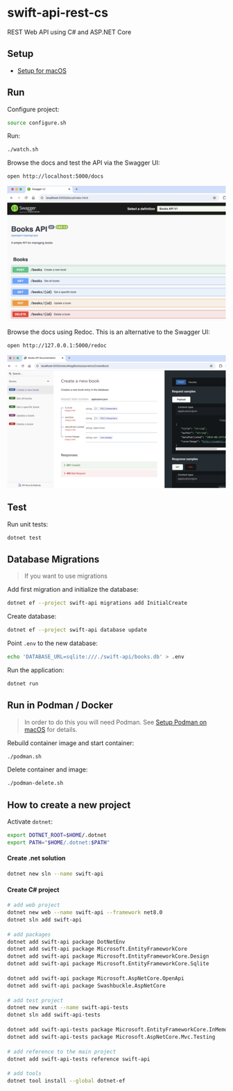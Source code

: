 # swift-api-rest-cs

REST Web API using C# and ASP.NET Core

## Setup

* [Setup for macOS](./docs/setup-macos.md)

## Run

Configure project:

```bash
source configure.sh
```

Run:

```bash
./watch.sh
```

Browse the docs and test the API via the Swagger UI:

```bash
open http://localhost:5000/docs
```

![swagger-ui](./docs/swagger-ui.png)

Browse the docs using Redoc. This is an alternative to the Swagger UI:

```bash
open http://127.0.0.1:5000/redoc
```

![redoc-ui](./docs/redoc-ui.png)

## Test

Run unit tests:

```bash
dotnet test
```

## Database Migrations

> If you want to use migrations

Add first migration and initialize the database:

```bash
dotnet ef --project swift-api migrations add InitialCreate
```

Create database:

```bash
dotnet ef --project swift-api database update 
```

Point `.env` to the new database:

```bash
echo 'DATABASE_URL=sqlite:///./swift-api/books.db' > .env
```

Run the application:

```bash
dotnet run
```

## Run in Podman / Docker 

> In order to do this you will need Podman. See [Setup Podman on macOS](./docs/setup-podman-macos.md) for details.

Rebuild container image and start container:

```bash
./podman.sh
```

Delete container and image:

```bash
./podman-delete.sh
```

## How to create a new project

Activate `dotnet`:

```bash
export DOTNET_ROOT=$HOME/.dotnet
export PATH="$HOME/.dotnet:$PATH"
```

#### Create .net solution

```bash
dotnet new sln --name swift-api
```

#### Create C# project

```bash
# add web project
dotnet new web --name swift-api --framework net8.0
dotnet sln add swift-api

# add packages
dotnet add swift-api package DotNetEnv
dotnet add swift-api package Microsoft.EntityFrameworkCore
dotnet add swift-api package Microsoft.EntityFrameworkCore.Design
dotnet add swift-api package Microsoft.EntityFrameworkCore.Sqlite

dotnet add swift-api package Microsoft.AspNetCore.OpenApi
dotnet add swift-api package Swashbuckle.AspNetCore

# add test project
dotnet new xunit --name swift-api-tests
dotnet sln add swift-api-tests

dotnet add swift-api-tests package Microsoft.EntityFrameworkCore.InMemory
dotnet add swift-api-tests package Microsoft.AspNetCore.Mvc.Testing

# add reference to the main project
dotnet add swift-api-tests reference swift-api

# add tools
dotnet tool install --global dotnet-ef
```
